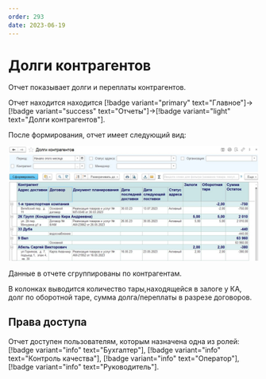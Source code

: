 ```yaml
---
order: 293
date: 2023-06-19
---
```

# Долги контрагентов

Отчет показывает долги и переплаты контрагентов.

Отчет находится находится [!badge variant="primary" text="Главное"]->[!badge variant="success" text="Отчеты"]->[!badge variant="light" text="Долги контрагентов"].

После формирования, отчет имеет следующий вид:

![Долги контрагентов](/images/Отчет_долги_контрагентов.jpg)

Данные в отчете сгруппированы по контрагентам.

В колонках выводится количество тары,находящейся в залоге у КА, долг по оборотной таре, сумма долга/переплаты в разрезе договоров.

## Права доступа

Отчет доступен пользователям, которым назначена одна из ролей: [!badge variant="info" text="Бухгалтер"], [!badge variant="info" text="Контроль качества"], [!badge variant="info" text="Оператор"], [!badge variant="info" text="Руководитель"].
